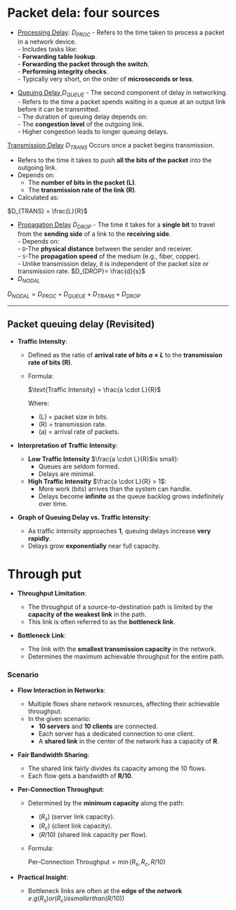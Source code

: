 # Packet dela: four sources



- <u>Processing Delay</u>:  $D_{PROC}$
	  - Refers to the time taken to process a packet in a network device.  
	  - Includes tasks like:  
	    - **Forwarding table lookup**.  
	    - **Forwarding the packet through the switch**.  
	    - **Performing integrity checks**.  
	  - Typically very short, on the order of **microseconds or less**.


- <u>Queuing Delay </u>   $D_{QUEUE}$
	  - The second component of delay in networking.  
	  - Refers to the time a packet spends waiting in a queue at an output link before it can be transmitted.  
	  - The duration of queuing delay depends on:  
	    - The **congestion level** of the outgoing link.  
	    - Higher congestion leads to longer queuing delays.

 <u>Transmission Delay</u>  $D_{TRANS}$
   Occurs once a packet begins transmission.  
  - Refers to the time it takes to push **all the bits of the packet** into the outgoing link.  
  - Depends on:  
    - The **number of bits in the packet (L)**.  
    - The **transmission rate of the link (R)**.  
  - Calculated as:  

$D_{TRANS} = \frac{L}{R}$

- <u>Propagation Delay</u>  $D_{DROP}$
	  - The time it takes for a **single bit** to travel from the **sending side** of a link to the **receiving side**.  
	  - Depends on:  
	    - `D`-The **physical distance** between the sender and receiver.  
	    - `S`-The **propagation speed** of the medium (e.g., fiber, copper).  
	  - Unlike transmission delay, it is independent of the packet size or transmission rate.
	$D_{DROP}= \frac{d}{s}$
-  $D_{NODAL}$

$D_{NODAL}=D_{PROC}+D_{QUEUE}+D_{TRANS}+D_{DROP}$

---

## Packet queuing delay (Revisited)


- **Traffic Intensity**:  
  - Defined as the ratio of **arrival rate of bits $a\times L$** to the **transmission rate of bits (R)**.  
  - Formula:  
    
    $\text{Traffic Intensity} = \frac{a \cdot L}{R}$
     
    Where:  
    - \(L\) = packet size in bits.  
    - \(R\) = transmission rate.  
    - (a) = arrival rate of packets.  

- **Interpretation of Traffic Intensity**:  
  - **Low Traffic Intensity** $\frac{a \cdot L}{R}$is small):  
    - Queues are seldom formed.  
    - Delays are minimal.  
  - **High Traffic Intensity** $\frac{a \cdot L}{R} > 1$:  
    - More work (bits) arrives than the system can handle.  
    - Delays become **infinite** as the queue backlog grows indefinitely over time.  

- **Graph of Queuing Delay vs. Traffic Intensity**:  
  - As traffic intensity approaches **1**, queuing delays increase **very rapidly**.  
  - Delays grow **exponentially** near full capacity.

# Through put

- **Throughput Limitation**:  
  - The throughput of a source-to-destination path is limited by the **capacity of the weakest link** in the path.  
  - This link is often referred to as the **bottleneck link**.  

- **Bottleneck Link**:  
  - The link with the **smallest transmission capacity** in the network.  
  - Determines the maximum achievable throughput for the entire path.

### Scenario 

- **Flow Interaction in Networks**:  
  - Multiple flows share network resources, affecting their achievable throughput.  
  - In the given scenario:  
    - **10 servers** and **10 clients** are connected.  
    - Each server has a dedicated connection to one client.  
    - A **shared link** in the center of the network has a capacity of **R**.  

- **Fair Bandwidth Sharing**:  
  - The shared link fairly divides its capacity among the 10 flows.  
  - Each flow gets a bandwidth of **R/10**.  

- **Per-Connection Throughput**:  
  - Determined by the **minimum capacity** along the path:  
    - $(R_s)$ (server link capacity).  
    - $(R_c)$ (client link capacity).  
    - $(R/10)$ (shared link capacity per flow).  
  - Formula:  
    
    $\text{Per-Connection Throughput} = \min(R_s, R_c, R/10)$
      

- **Practical Insight**:  
  - Bottleneck links are often at the **edge of the network** $e.g (R_s)  or (R_c) is smaller than (R/10))$  

